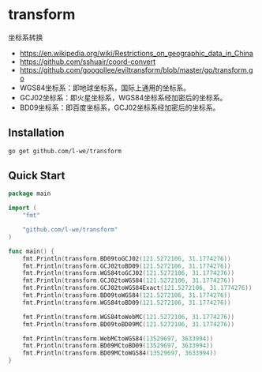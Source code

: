 # transform
坐标系转换

- https://en.wikipedia.org/wiki/Restrictions_on_geographic_data_in_China
- https://github.com/sshuair/coord-convert
- https://github.com/googollee/eviltransform/blob/master/go/transform.go
- WGS84坐标系：即地球坐标系，国际上通用的坐标系。
- GCJ02坐标系：即火星坐标系，WGS84坐标系经加密后的坐标系。
- BD09坐标系：即百度坐标系，GCJ02坐标系经加密后的坐标系。

Installation
------

```bash
go get github.com/l-we/transform
```

Quick Start
------

```Go
package main

import (
	"fmt"

	"github.com/l-we/transform"
)

func main() {
	fmt.Println(transform.BD09toGCJ02(121.5272106, 31.1774276))
	fmt.Println(transform.GCJ02toBD09(121.5272106, 31.1774276))
	fmt.Println(transform.WGS84toGCJ02(121.5272106, 31.1774276))
	fmt.Println(transform.GCJ02toWGS84(121.5272106, 31.1774276))
	fmt.Println(transform.GCJ02toWGS84Exact(121.5272106, 31.1774276))
	fmt.Println(transform.BD09toWGS84(121.5272106, 31.1774276))
	fmt.Println(transform.WGS84toBD09(121.5272106, 31.1774276))

	fmt.Println(transform.WGS84toWebMC(121.5272106, 31.1774276))
	fmt.Println(transform.BD09toBD09MC(121.5272106, 31.1774276))

	fmt.Println(transform.WebMCtoWGS84(13529697, 3633994))
	fmt.Println(transform.BD09MCtoBD09(13529697, 3633994))
	fmt.Println(transform.BD09MCtoWGS84(13529697, 3633994))
}
```